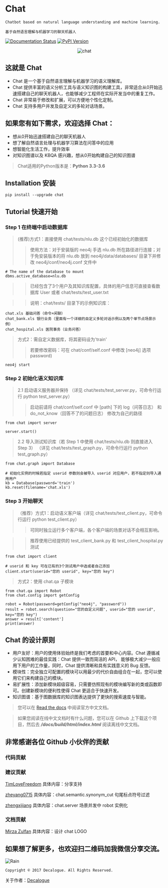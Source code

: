 # Chat

`Chatbot based on natural language understanding and machine learning.`

`基于自然语言理解与机器学习的聊天机器人`

[![Documentation Status](https://readthedocs.org/projects/chat-cn/badge/?version=latest)](http://chat-cn.readthedocs.io/zh_CN/latest/?badge=latest)
[![PyPI Version](https://img.shields.io/pypi/v/chat.svg)](https://pypi.python.org/pypi/chat)

<div align=center>

![chat](https://github.com/Decalogue/chat/blob/master/docs/img/logo.png "chat")

</div>

## 这就是 Chat

* Chat 是一个基于自然语言理解与机器学习的语义理解库。
* Chat 提供丰富的语义分析工具与语义知识图的构建工具，非常适合从0开始迅速搭建自己的聊天机器人，也能够减少工程师在实际开发当中的重复工作。
* Chat 非常易于修改和扩展，可以方便地个性化定制。
* Chat 支持多用户并发及自定义的多轮对话场景。

## 如果您有如下需求，欢迎选择 Chat：
  
  * 想从0开始迅速搭建自己的聊天机器人
  * 想了解自然语言处理与机器学习算法在问答中的应用
  * 想智能化生活工作，提升效率
  * 对知识图谱以及 KBQA 感兴趣，想从0开始构建自己的知识图谱

> Chat适用的Python版本是：**Python 3.3-3.6**

## Installation 安装

    pip install --upgrade chat
    
## Tutorial 快速开始

### Step 1 在终端中启动数据库

> (推荐)方式1：直接使用 chat/tests/nlu.db 这个已经初始化的数据库
>> 使用方法：对于安装版的 neo4j 手选 nlu.db 所在路径进行连接；对于免安装版本的将 nlu.db 放到 neo4j/data/databases/ 目录下并修改 neo4j/conf/neo4j.conf 文件中

    # The name of the database to mount
    dbms.active_database=nlu.db

>> 已经包含了3个用户及其知识库配置，具体的用户信息可直接查看数据库 User 或者 chat/tests/test_user.txt

>> 说明：chat/tests/ 目录下的示例知识库：

    chat.xls 基础问答（命令+闲聊）
    chat_bank.xls 银行业务（里面有一个详细的自定义多轮对话示例以及两个单节点场景示例）
    chat_hospital.xls 医院事务（业务问答）

> 方式2：需自定义数据库，将其密码设为'train'
>> 若要修改密码：可在 chat/conf/self.conf 中修改 [neo4j] 选项 password)

    neo4j start

### Step 2 初始化语义知识库

> 2.1 启动语义服务器并保持
（详见 chat/tests/test_server.py，可命令行运行 python test_server.py）
>> 启动前请将 chat/conf/self.conf 中 [path] 下的 log（问答日志） 和 do_not_know（回答不了的问题日志） 修改为自己的路径

    from chat import server
  
    server.start()
    
> 2.2 导入测试知识库（若 Step 1 中使用 chat/tests/nlu.db 则直接进入 Step 3）
（详见 chat/tests/test_graph.py，可命令行运行 python test_graph.py）

    from chat.graph import Database
    
    # 初始化实例的时候若指定 userid 参数则会被导入 userid 对应用户，若不指定则导入通用用户
    kb = Database(password='train')
    kb.reset(filename='chat.xls')
    
### Step 3 开始聊天

> （推荐）方式1：启动语义客户端（详见 chat/tests/test_client.py，可命令行运行 python test_client.py）
>> 可同时独立运行多个客户端，各个客户端的场景对话不会相互影响。

>> 推荐使用已经提供的 test_client_bank.py 和 test_client_hospital.py 测试

    from chat import client
    
    # userid 和 key 可在已有的3个测试用户中选或者自己添加
    client.start(userid="您的 userid", key="您的 key")

> 方式2：使用 chat.qa 子模块

    from chat.qa import Robot
    from chat.config import getConfig
  
    robot = Robot(password=getConfig("neo4j", "password"))
    result = robot.search(question="您的自定义问题", userid="您的 userid", key="您的 key")
    answer = result['content']
    print(answer)


## Chat 的设计原则

* 用户友好：用户的使用体验始终是我们考虑的首要和中心内容。Chat 遵循减少认知困难的最佳实践：Chat 提供一致而简洁的 API， 能够极大减少一般应用下用户的工作量，同时，Chat 提供清晰和具有实践意义的 Bug 反馈。
* 模块性：完全独立可配置的模块可以用最少的代价自由组合在一起，您可以使用它们来构建自己的模块。
* 易扩展性：添加新模块超级容易，只需要仿照现有的模块编写新的类或函数即可。创建新模块的便利性使得 Chat 更适合于快速开发。
* 知识图谱：基于图数据库的知识图表达提供了更快的搜索速度与智能。

> 您可以在 [Read the docs](http://chat-cn.readthedocs.io/zh_CN/latest/) 中阅读官方中文文档。

> 如果您阅读在线中文文档时有什么问题，您可以在 Github 上下载这个项目，然后去 ***/docs/build/html/index.html*** 阅读离线中文文档。

## 非常感谢各位 Github 小伙伴的贡献

### 代码贡献

### 建议贡献

[TimLoveFreedom](https://github.com/TimLoveFreedom) 具体内容：分享支持

[zheyang0715](https://github.com/zheyang0715) 具体内容：chat.semantic.synonym_cut 句尾标点符号过滤

[zhengxijiang](https://github.com/zhengxijiang) 具体内容：chat.server 场景并发中 robot 实例化

### 文档贡献

[Mirza Zulfan](https://github.com/mirzazulfan) 具体内容：设计 chat LOGO

## 如果想了解更多，也欢迎扫二维码加我微信分享交流。

![Rain](https://github.com/Decalogue/chat/docs/QRcode.jpg "一起学习")

`Copyright © 2017 Decalogue. All Rights Reserved.`

关于作者：[Decalogue](https://github.com/Decalogue)
